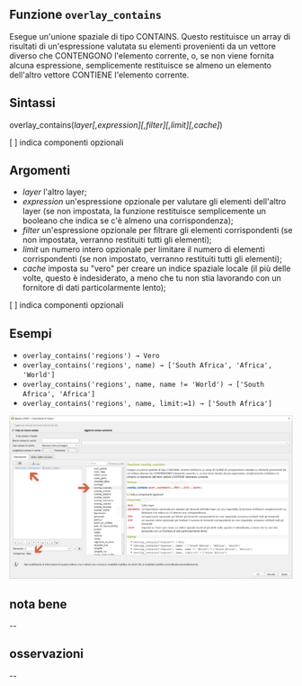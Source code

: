 ## Funzione `overlay_contains`

Esegue un'unione spaziale di tipo CONTAINS. Questo restituisce un array di risultati di un'espressione valutata su elementi provenienti da un vettore diverso che CONTENGONO l'elemento corrente, o, se non viene fornita alcuna espressione, semplicemente restituisce se almeno un elemento dell'altro vettore CONTIENE l'elemento corrente.

## Sintassi

overlay_contains(_layer[,expression][,filter][,limit][,cache]_)

[ ] indica componenti opzionali

## Argomenti

* _layer_ l'altro layer;
* _expression_ un'espressione opzionale per valutare gli elementi dell'altro layer (se non impostata, la funzione restituisce semplicemente un booleano che indica se c'è almeno una corrispondenza);
* _filter_ un'espressione opzionale per filtrare gli elementi corrispondenti (se non impostata, verranno restituiti tutti gli elementi);
* _limit_ un numero intero opzionale per limitare il numero di elementi corrispondenti (se non impostato, verranno restituiti tutti gli elementi);
* _cache_ imposta su "vero" per creare un indice spaziale locale (il più delle volte, questo è indesiderato, a meno che tu non stia lavorando con un fornitore di dati particolarmente lento);

[ ] indica componenti opzionali

## Esempi

* `overlay_contains('regions') → Vero`
* `overlay_contains('regions', name) → ['South Africa', 'Africa', 'World']`
* `overlay_contains('regions', name, name != 'World') → ['South Africa', 'Africa']`
* `overlay_contains('regions', name, limit:=1) → ['South Africa']`

![](/img/geometria/refFunction/overlay_contains.png)

## nota bene

--

## osservazioni

--